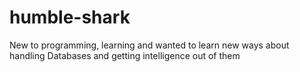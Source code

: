 # humble-shark
New to programming, learning and wanted to learn new ways about handling Databases and getting intelligence out of them
